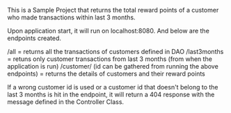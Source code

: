 This is a Sample Project that returns the total reward points of a customer who made transactions within last 3 months.

Upon application start, it will run on localhost:8080. And below are the endpoints created.

/all = returns all the transactions of customers defined in DAO
/last3months = retuns only customer transactions from last 3 months (from when the application is run)
/customer/<id> (id can be gathered from running the above endpoints) = returns the details of customers and their reward points

If a wrong customer id is used or a customer id that doesn't belong to the last 3 months is hit in the endpoint,
it will return a 404 response with the message defined in the Controller Class.
